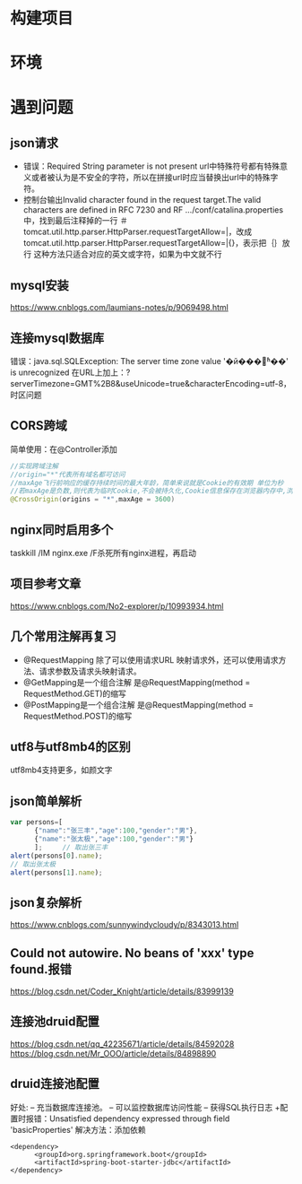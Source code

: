 # 构建项目
# 环境
# 遇到问题
## json请求
+ 错误：Required String parameter is not present
url中特殊符号都有特殊意义或者被认为是不安全的字符，所以在拼接url时应当替换出url中的特殊字符。
+ 控制台输出Invalid character found in the request target.The valid characters are defined in RFC 7230 and RF
.../conf/catalina.properties中，找到最后注释掉的一行 ＃tomcat.util.http.parser.HttpParser.requestTargetAllow=|，改成tomcat.util.http.parser.HttpParser.requestTargetAllow=|{}，表示把｛｝放行
这种方法只适合对应的英文或字符，如果为中文就不行
## mysql安装
https://www.cnblogs.com/laumians-notes/p/9069498.html
## 连接mysql数据库
错误：java.sql.SQLException: The server time zone value '�й���׼ʱ��' is unrecognized
在URL上加上：?serverTimezone=GMT%2B8&useUnicode=true&characterEncoding=utf-8，时区问题
## CORS跨域
简单使用：在@Controller添加
```java
//实现跨域注解
//origin="*"代表所有域名都可访问
//maxAge飞行前响应的缓存持续时间的最大年龄，简单来说就是Cookie的有效期 单位为秒
//若maxAge是负数,则代表为临时Cookie,不会被持久化,Cookie信息保存在浏览器内存中,浏览器关闭Cookie就消失
@CrossOrigin(origins = "*",maxAge = 3600)
```
## nginx同时启用多个
taskkill /IM  nginx.exe  /F杀死所有nginx进程，再启动
## 项目参考文章
https://www.cnblogs.com/No2-explorer/p/10993934.html
## 几个常用注解再复习
+ @RequestMapping 除了可以使用请求URL 映射请求外，还可以使用请求方法、请求参数及请求头映射请求。
+ @GetMapping是一个组合注解 是@RequestMapping(method = RequestMethod.GET)的缩写
+ @PostMapping是一个组合注解 是@RequestMapping(method = RequestMethod.POST)的缩写
## utf8与utf8mb4的区别
utf8mb4支持更多，如颜文字
## json简单解析
```js
var persons=[
      {"name":"张三丰","age":100,"gender":"男"},
      {"name":"张太极","age":100,"gender":"男"}
      ];     // 取出张三丰
alert(persons[0].name);
// 取出张太极
alert(persons[1].name);
```
## json复杂解析
https://www.cnblogs.com/sunnywindycloudy/p/8343013.html
## Could not autowire. No beans of 'xxx' type found.报错
https://blog.csdn.net/Coder_Knight/article/details/83999139
## 连接池druid配置
https://blog.csdn.net/qq_42235671/article/details/84592028
https://blog.csdn.net/Mr_OOO/article/details/84898890
## druid连接池配置
好处:
– 充当数据库连接池。
– 可以监控数据库访问性能
– 获得SQL执行日志
+配置时报错：Unsatisfied dependency expressed through field 'basicProperties'
解决方法：添加依赖
```pom
<dependency>
      <groupId>org.springframework.boot</groupId>
      <artifactId>spring-boot-starter-jdbc</artifactId>
</dependency>
```

